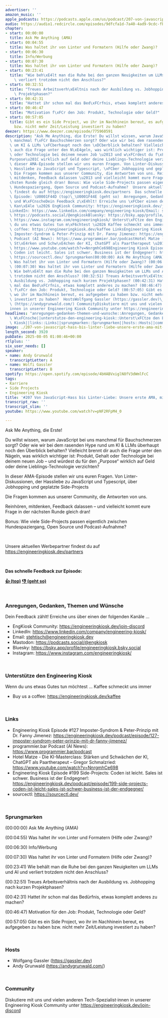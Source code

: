 ```yaml
---
advertiser: ''
amazon_music: ''
apple_podcasts: https://podcasts.apple.com/us/podcast/207-von-javascript-hass-bis-linter-liebe-unsere-erste/id1603082924?i=1000720663846&uo=4
audio: https://audio1.redcircle.com/episodes/9dfcfa1d-7a40-4ad9-9cdc-fbd93822e694/stream.mp3
chapter:
- start: 00:00:00
  title: Ask Me Anything (AMA)
- start: 00:04:55
  title: Was haltet ihr von Linter und Formatern (Hilfe oder Zwang)?
- start: 00:06:30
  title: Info/Werbung
- start: 00:07:30
  title: Was haltet ihr von Linter und Formatern (Hilfe oder Zwang)?
- start: 00:23:41
  title: "Wie beh\xE4lt man die Ruhe bei den ganzen Neuigkeiten um LLMs und AI und\
    \ verliert trotzdem nicht den Anschluss?"
- start: 00:32:51
  title: "Treues Arbeitsverh\xE4ltnis nach der Ausbildung vs. Jobhopping nach kurzen\
    \ Projektphasen?"
- start: 00:42:31
  title: "Hattet ihr schon mal das Bed\xFCrfnis, etwas komplett anderes zu machen?"
- start: 00:46:47
  title: "Motivation f\xFCr den Job: Produkt, Technologie oder Geld?"
- start: 00:57:05
  title: Gibt es ein Side Project, wo ihr im Nachhinein bereut, es aufgegeben zu haben
    bzw. nicht mehr Zeit/Leistung investiert zu haben?
deezer: https://www.deezer.com/episode/775960591
description: "Ask Me Anything, die Erste! Du willst wissen, warum JavaScript bei uns\
  \ manchmal f\xFCr Bauchschmerzen sorgt? Oder wie wir bei dem rasenden Hype rund\
  \ um KI & LLMs \xFCberhaupt noch den \xDCberblick behalten? Vielleicht brennt dir\
  \ auch die Frage unter den N\xE4geln, was wirklich wichtiger ist: Produkt, Gehalt\
  \ oder Technologie bei deinem neuen Job \u2013 und w\xFCrdest du f\xFCr den \u201E\
  Purpose\u201C wirklich auf Geld oder deine Lieblings-Technologie verzichten? In\
  \ dieser AMA-Episode stellen wir uns euren Fragen. Von Linter-Diskussionen, der\
  \ Hassliebe zu JavaScript und Typescript, \xFCber Jobhopping und geplatzte Side-Projects\
  \ Die Fragen kommen aus unserer Community, die Antworten von uns. Reinh\xF6ren,\
  \ mitdenken, Feedback dalassen \u2013 und vielleicht kommt eure Frage in der n\xE4\
  chsten Runde gleich dran! Bonus: Wie viele Side-Projects passen eigentlich zwischen\
  \ Hundespaziergang, Open Source und Podcast-Aufnahme?  Unsere aktuellen Werbepartner\
  \ findest du auf https://engineeringkiosk.dev/partners  Das schnelle Feedback zur\
  \ Episode: \U0001F44D (top)\_\U0001F44E (geht so)  Anregungen, Gedanken, Themen\
  \ und W\xFCnscheDein Feedback z\xE4hlt! Erreiche uns \xFCber einen der folgenden\
  \ Kan\xE4le \u2026 EngKiosk Community: https://engineeringkiosk.dev/join-discord\_\
  LinkedIn: https://www.linkedin.com/company/engineering-kiosk/Email: stehtisch@engineeringkiosk.devMastodon:\
  \ https://podcasts.social/@engkioskBluesky: https://bsky.app/profile/engineeringkiosk.bsky.socialInstagram:\
  \ https://www.instagram.com/engineeringkiosk/ Unterst\xFCtze den Engineering KioskWenn\
  \ du uns etwas Gutes tun m\xF6chtest \u2026 Kaffee schmeckt uns immer\_ Buy us a\
  \ coffee: https://engineeringkiosk.dev/kaffee LinksEngineering Kiosk Episode #127\
  \ Imposter-Syndrom & Peter-Prinzip mit Dr. Fanny Jimenez: https://engineeringkiosk.dev/podcast/episode/127-imposter-syndrom-peter-prinzip-mit-dr-fanny-jimenez/programmier.bar\
  \ Podcast (AI News): https://www.programmier.bar/podcastHotel Matze - Die KI-Masterclass:\
  \ St\xE4rken und Schw\xE4chen der KI, ChatGPT als Paartherapeut \u2013 Gregor Schmalzried:\
  \ https://www.youtube.com/watch?v=NnrgmhCe698Engineering Kiosk Episode #199 Side-Projects:\
  \ Coden ist leicht. Sales ist schwer. Business ist der Endgegner!: https://engineeringkiosk.dev/podcast/episode/199-side-projects-coden-ist-leicht-sales-ist-schwer-business-ist-der-endgegner/sourcectl:\
  \ https://sourcectl.dev/ Sprungmarken(00:00:00) Ask Me Anything (AMA) (00:04:55)\
  \ Was haltet ihr von Linter und Formatern (Hilfe oder Zwang)? (00:06:30) Info/Werbung\
  \ (00:07:30) Was haltet ihr von Linter und Formatern (Hilfe oder Zwang)? (00:23:41)\
  \ Wie beh\xE4lt man die Ruhe bei den ganzen Neuigkeiten um LLMs und AI und verliert\
  \ trotzdem nicht den Anschluss? (00:32:51) Treues Arbeitsverh\xE4ltnis nach der\
  \ Ausbildung vs. Jobhopping nach kurzen Projektphasen? (00:42:31) Hattet ihr schon\
  \ mal das Bed\xFCrfnis, etwas komplett anderes zu machen? (00:46:47) Motivation\
  \ f\xFCr den Job: Produkt, Technologie oder Geld? (00:57:05) Gibt es ein Side Project,\
  \ wo ihr im Nachhinein bereut, es aufgegeben zu haben bzw. nicht mehr Zeit/Leistung\
  \ investiert zu haben?  HostsWolfgang Gassler (https://gassler.dev)\_Andy Grunwald\
  \ (https://andygrunwald.com/) CommunityDiskutiere mit uns und vielen anderen Tech-Spezialist\u22C5\
  innen in unserer Engineering Kiosk Community unter https://engineeringkiosk.dev/join-discord"
headlines: "anregungen-gedanken-themen-und-wunsche::Anregungen, Gedanken, Themen und\
  \ W\xFCnsche||unterstutze-den-engineering-kiosk::Unterst\xFCtze den Engineering\
  \ Kiosk||links::Links||sprungmarken::Sprungmarken||hosts::Hosts||community::Community"
image: ./207-von-javascript-hass-bis-linter-liebe-unsere-erste-ama-mit-purpose.jpg
length_second: 3920
pubDate: 2025-08-05 01:00:46+00:00
rtlplus: ''
six_user_needs: []
speaker:
- name: Andy Grunwald
  transcriptLetter: A
- name: Wolfi Gassler
  transcriptLetter: B
spotify: https://open.spotify.com/episode/4bHABVxiglN8fV3dWmlFcC
tags:
- Karriere
- Side Projects
- Engineering Kiosk
title: '#207 Von JavaScript-Hass bis Linter-Liebe: Unsere erste AMA, mit Purpose!'
transcript_raw: ''
transcript_slim: ''
youtube: https://www.youtube.com/watch?v=pNF2RFpM4_0

---
```

<p>Ask Me Anything, die Erste!</p><p>Du willst wissen, warum JavaScript bei uns manchmal für Bauchschmerzen sorgt? Oder wie wir bei dem rasenden Hype rund um KI &amp; LLMs überhaupt noch den Überblick behalten? Vielleicht brennt dir auch die Frage unter den Nägeln, was wirklich wichtiger ist: Produkt, Gehalt oder Technologie bei deinem neuen Job – und würdest du für den „Purpose“ wirklich auf Geld oder deine Lieblings-Technologie verzichten?</p><p>In dieser AMA-Episode stellen wir uns euren Fragen. Von Linter-Diskussionen, der Hassliebe zu JavaScript und Typescript, über Jobhopping und geplatzte Side-Projects</p><p>Die Fragen kommen aus unserer Community, die Antworten von uns.</p><p>Reinhören, mitdenken, Feedback dalassen – und vielleicht kommt eure Frage in der nächsten Runde gleich dran!</p><p>Bonus: Wie viele Side-Projects passen eigentlich zwischen Hundespaziergang, Open Source und Podcast-Aufnahme?</p><p><br></p><p>Unsere aktuellen Werbepartner findest du auf <a href="https://engineeringkiosk.dev/partners">https://engineeringkiosk.dev/partners</a></p><p><br></p><p><strong>Das schnelle Feedback zur Episode:</strong></p><p><a href="https://api.openpodcast.dev/feedback/207/upvote" rel="nofollow"><strong>👍 (top)</strong></a><strong> </strong><a href="https://api.openpodcast.dev/feedback/207/downvote" rel="nofollow"><strong>👎 (geht so)</strong></a></p><p><br></p><h3 id="anregungen-gedanken-themen-und-wunsche">Anregungen, Gedanken, Themen und Wünsche</h3><p>Dein Feedback zählt! Erreiche uns über einen der folgenden Kanäle …</p><ul><li>EngKiosk Community: <a href="https://engineeringkiosk.dev/join-discord">https://engineeringkiosk.dev/join-discord</a> </li><li>LinkedIn: <a href="https://www.linkedin.com/company/engineering-kiosk/" rel="nofollow">https://www.linkedin.com/company/engineering-kiosk/</a></li><li>Email: <a href="mailto:stehtisch@engineeringkiosk.dev" rel="nofollow">stehtisch@engineeringkiosk.dev</a></li><li>Mastodon: <a href="https://podcasts.social/@engkiosk" rel="nofollow">https://podcasts.social/@engkiosk</a></li><li>Bluesky: <a href="https://bsky.app/profile/engineeringkiosk.bsky.social" rel="nofollow">https://bsky.app/profile/engineeringkiosk.bsky.social</a></li><li>Instagram: <a href="https://www.instagram.com/engineeringkiosk/" rel="nofollow">https://www.instagram.com/engineeringkiosk/</a></li></ul><p><br></p><h3 id="unterstutze-den-engineering-kiosk">Unterstütze den Engineering Kiosk</h3><p>Wenn du uns etwas Gutes tun möchtest … Kaffee schmeckt uns immer </p><ul><li>Buy us a coffee: <a href="https://engineeringkiosk.dev/kaffee">https://engineeringkiosk.dev/kaffee</a></li></ul><p><br></p><h3 id="links">Links</h3><ul><li>Engineering Kiosk Episode #127 Imposter-Syndrom &amp; Peter-Prinzip mit Dr. Fanny Jimenez: <a href="https://engineeringkiosk.dev/podcast/episode/127-imposter-syndrom-peter-prinzip-mit-dr-fanny-jimenez/">https://engineeringkiosk.dev/podcast/episode/127-imposter-syndrom-peter-prinzip-mit-dr-fanny-jimenez/</a></li><li>programmier.bar Podcast (AI News): <a href="https://www.programmier.bar/podcast" rel="nofollow">https://www.programmier.bar/podcast</a></li><li>Hotel Matze - Die KI-Masterclass: Stärken und Schwächen der KI, ChatGPT als Paartherapeut – Gregor Schmalzried: <a href="https://www.youtube.com/watch?v=NnrgmhCe698" rel="nofollow">https://www.youtube.com/watch?v=NnrgmhCe698</a></li><li>Engineering Kiosk Episode #199 Side-Projects: Coden ist leicht. Sales ist schwer. Business ist der Endgegner!: <a href="https://engineeringkiosk.dev/podcast/episode/199-side-projects-coden-ist-leicht-sales-ist-schwer-business-ist-der-endgegner/">https://engineeringkiosk.dev/podcast/episode/199-side-projects-coden-ist-leicht-sales-ist-schwer-business-ist-der-endgegner/</a></li><li>sourcectl: <a href="https://sourcectl.dev/" rel="nofollow">https://sourcectl.dev/</a></li></ul><p><br></p><h3 id="sprungmarken">Sprungmarken</h3><p>(00:00:00) Ask Me Anything (AMA)</p><p>(00:04:55) Was haltet ihr von Linter und Formatern (Hilfe oder Zwang)?</p><p>(00:06:30) Info/Werbung</p><p>(00:07:30) Was haltet ihr von Linter und Formatern (Hilfe oder Zwang)?</p><p>(00:23:41) Wie behält man die Ruhe bei den ganzen Neuigkeiten um LLMs und AI und verliert trotzdem nicht den Anschluss?</p><p>(00:32:51) Treues Arbeitsverhältnis nach der Ausbildung vs. Jobhopping nach kurzen Projektphasen?</p><p>(00:42:31) Hattet ihr schon mal das Bedürfnis, etwas komplett anderes zu machen?</p><p>(00:46:47) Motivation für den Job: Produkt, Technologie oder Geld?</p><p>(00:57:05) Gibt es ein Side Project, wo ihr im Nachhinein bereut, es aufgegeben zu haben bzw. nicht mehr Zeit/Leistung investiert zu haben?</p><p><br></p><h3 id="hosts">Hosts</h3><ul><li>Wolfgang Gassler (<a href="https://gassler.dev" rel="nofollow">https://gassler.dev</a>) </li><li>Andy Grunwald (<a href="https://andygrunwald.com/" rel="nofollow">https://andygrunwald.com/</a>)</li></ul><p><br></p><h3 id="community">Community</h3><p>Diskutiere mit uns und vielen anderen Tech-Spezialist⋅innen in unserer Engineering Kiosk Community unter <a href="https://engineeringkiosk.dev/join-discord">https://engineeringkiosk.dev/join-discord</a></p>